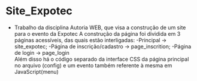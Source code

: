 # Site_Expotec
- Trabalho da disciplina Autoria WEB, que visa a construção de um site para o evento da Expotec
A construção da página foi dividida em 3 páginas acessíveis, das quais estão interligadas:
      -Principal -> site_expotec;
      -Página de inscrição/cadastro -> page_inscrition;
      -Página de login -> page_login  
Além disso há o código separado da interface CSS da página principal no arquivo (config) e um evento também referente à mesma em JavaScript(menu)
